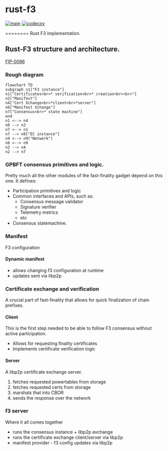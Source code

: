 # rust-f3

[![main](https://github.com/ChainSafe/rust-f3/actions/workflows/ci.yml/badge.svg)](https://github.com/ChainSafe/rust-f3/actions/workflows/ci.yml)
[![codecov](https://codecov.io/github/ChainSafe/rust-f3/graph/badge.svg?token=1O7ZUGM5GL)](https://codecov.io/github/ChainSafe/rust-f3)

========
Rust F3 implementation.




## Rust-F3 structure and architecture.

[FIP-0086](https://github.com/filecoin-project/FIPs/blob/master/FIPS/fip-0086.md)

### Rough diagram

```mermaid
flowchart TD
subgraph s1["F3 instance"]
n1["Certificates<br>* verification<br>* creation<br><br>"]
n2["Manifest"]
n4["Cert Xchange<br>*client<br>*server"]
n6["Manifest Xchange"]
n7["Consensus<br>* state machine"]
end
n1 <--> n4
n6 --> n2
n7 <--> n1
n7 --> n8["EC instance"]
n4 <--> n9("Network")
n6 <--> n9
n2 --> n4
n2 --> n7
```


### GPBFT consensus primitives and logic.
Pretty much all the other modules of the fast-finality gadget depend on this one. It defines:
* Participation primitives and logic
* Common interfaces and APIs, such as:
    * Consensus message validator
    * Signature verifier
    * Telemetry metrics
    * etc
* Consensus statemachine.

### Manifest
F3 configuration

#### Dynamic manifest
* allows changing f3 configuration at runtime
* updates sent via libp2p

### Certificate exchange and verification
A crucial part of fast-finality that allows for quick finalization of chain prefixes.

#### Client
This is the first step needed to be able to follow F3 consensus without active participation.

* Allows for requesting finality certificates
* Implements certificate verification logic

#### Server

A libp2p certificate exchange server.
1. fetches requested powertables from storage
2. fetches requested certs from storage
3. marshals that into CBOR
4. sends the response over the network


### f3 server
Where it all comes together
* runs the consensus instance + libp2p exchange
* runs the certificate exchange client/server via libp2p
* manifest provider - f3 config updates via libp2p
